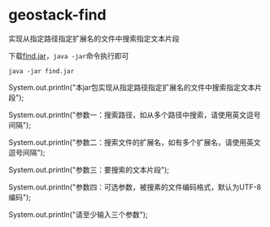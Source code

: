 # geostack-find

实现从指定路径指定扩展名的文件中搜索指定文本片段

下载[find.jar](jar/find.jar)，`java -jar`命令执行即可

```
java -jar find.jar
```

System.out.println("本jar包实现从指定路径指定扩展名的文件中搜索指定文本片段");

System.out.println("参数一：搜索路径，如从多个路径中搜索，请使用英文逗号间隔");

System.out.println("参数二：搜索文件的扩展名，如有多个扩展名，请使用英文逗号间隔");

System.out.println("参数三：要搜索的文本片段");

System.out.println("参数四：可选参数，被搜素的文件编码格式，默认为UTF-8编码");

System.out.println("请至少输入三个参数");

